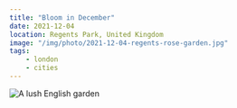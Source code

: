 ```yaml
---
title: "Bloom in December"
date: 2021-12-04
location: Regents Park, United Kingdom
image: "/img/photo/2021-12-04-regents-rose-garden.jpg"
tags:
    - london
    - cities
---
```


![A lush English garden](/img/photo/2021-12-04-regents-rose-garden.jpg)
